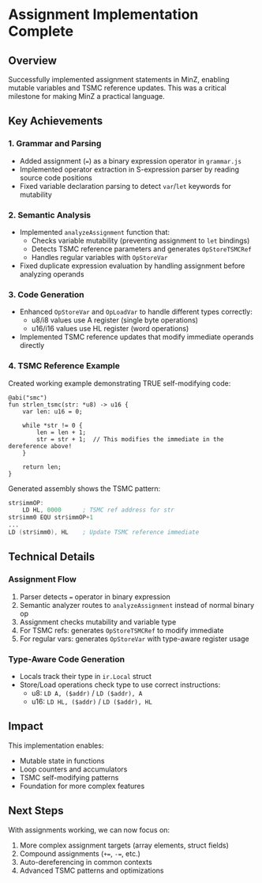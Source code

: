 # Assignment Implementation Complete

## Overview

Successfully implemented assignment statements in MinZ, enabling mutable variables and TSMC reference updates. This was a critical milestone for making MinZ a practical language.

## Key Achievements

### 1. Grammar and Parsing
- Added assignment (`=`) as a binary expression operator in `grammar.js`
- Implemented operator extraction in S-expression parser by reading source code positions
- Fixed variable declaration parsing to detect `var`/`let` keywords for mutability

### 2. Semantic Analysis
- Implemented `analyzeAssignment` function that:
  - Checks variable mutability (preventing assignment to `let` bindings)
  - Detects TSMC reference parameters and generates `OpStoreTSMCRef`
  - Handles regular variables with `OpStoreVar`
- Fixed duplicate expression evaluation by handling assignment before analyzing operands

### 3. Code Generation
- Enhanced `OpStoreVar` and `OpLoadVar` to handle different types correctly:
  - u8/i8 values use A register (single byte operations)
  - u16/i16 values use HL register (word operations)
- Implemented TSMC reference updates that modify immediate operands directly

### 4. TSMC Reference Example

Created working example demonstrating TRUE self-modifying code:

```minz
@abi("smc")
fun strlen_tsmc(str: *u8) -> u16 {
    var len: u16 = 0;
    
    while *str != 0 {
        len = len + 1;
        str = str + 1;  // This modifies the immediate in the dereference above!
    }
    
    return len;
}
```

Generated assembly shows the TSMC pattern:
```asm
str$immOP:
    LD HL, 0000      ; TSMC ref address for str
str$imm0 EQU str$immOP+1
...
LD (str$imm0), HL    ; Update TSMC reference immediate
```

## Technical Details

### Assignment Flow
1. Parser detects `=` operator in binary expression
2. Semantic analyzer routes to `analyzeAssignment` instead of normal binary op
3. Assignment checks mutability and variable type
4. For TSMC refs: generates `OpStoreTSMCRef` to modify immediate
5. For regular vars: generates `OpStoreVar` with type-aware register usage

### Type-Aware Code Generation
- Locals track their type in `ir.Local` struct
- Store/Load operations check type to use correct instructions:
  - u8: `LD A, ($addr)` / `LD ($addr), A`
  - u16: `LD HL, ($addr)` / `LD ($addr), HL`

## Impact

This implementation enables:
- Mutable state in functions
- Loop counters and accumulators
- TSMC self-modifying patterns
- Foundation for more complex features

## Next Steps

With assignments working, we can now focus on:
1. More complex assignment targets (array elements, struct fields)
2. Compound assignments (`+=`, `-=`, etc.)
3. Auto-dereferencing in common contexts
4. Advanced TSMC patterns and optimizations